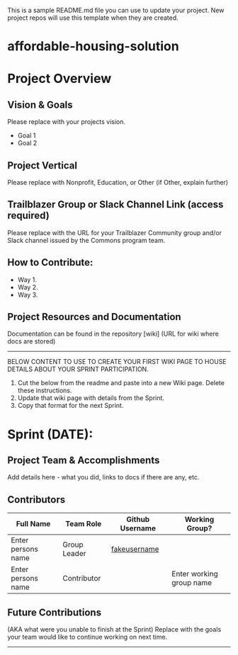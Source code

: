 
This is a sample README.md file you can use to update your project. New project repos will use this template when they are created.

# affordable-housing-solution

# Project Overview
## Vision & Goals
Please replace with your projects vision.
* Goal 1
* Goal 2

## Project Vertical
Please replace with Nonprofit, Education, or Other (if Other, explain further)

## Trailblazer Group or Slack Channel Link (access required)
Please replace with the URL for your Trailblazer Community group and/or Slack channel issued by the Commons program team.

## How to Contribute:
- Way 1.
- Way 2. 
- Way 3. 

## Project Resources and Documentation
Documentation can be found in the repository [wiki] (URL for wiki where docs are stored)


***
BELOW CONTENT TO USE TO CREATE YOUR FIRST WIKI PAGE TO HOUSE DETAILS ABOUT YOUR SPRINT PARTICIPATION. 
1. Cut the below from the readme and paste into a new Wiki page. Delete these instructions.
2. Update that wiki page with details from the Sprint. 
3. Copy that format for the next Sprint.

# Sprint (DATE): 
## Project Team & Accomplishments
Add details here - what you did, links to docs if there are any, etc.

## Contributors

Full Name            | Team Role     | Github Username                                    | Working Group? 
------------         | ------------- | -------------                                      |-------------   
Enter persons name   | Group Leader  | [fakeusername](https://github.com/fakeusername)    | 
Enter persons name   | Contributor   |                                                    | Enter working group name

## Future Contributions 
(AKA what were you unable to finish at the Sprint)
Replace with the goals your team would like to continue working on next time.

***


